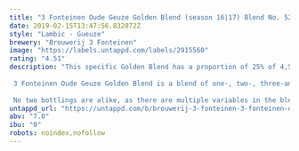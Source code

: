 ```yaml
---
title: "3 Fonteinen Oude Geuze Golden Blend (season 16|17) Blend No. 52"
date: 2019-02-15T13:47:56.832872Z
style: "Lambic - Gueuze"
brewery: "Brouwerij 3 Fonteinen"
image: "https://labels.untappd.com/labels/2915560"
rating: "4.51"
description: "This specific Golden Blend has a proportion of 25% of 4,5-year old  lambics  on  the  moment  of  bottling. The  lambics  originate from 5 different barrels and 5 different brews, of which one from January 2013 and one from May 2013.  3 Fonteinen Oude Geuze Golden Blend is a blend of one-, two-, three-and at least 25% four-year old lambics. Spontaneous fermentation, patient maturation in oak barrels, and continued evolution in the bottle result in a distinctively complex beer.  No two bottlings are alike, as there are multiple variables in the blending process, a variety of barrel sizes and shapes, differences in aged lambic proportions, etc. When cellared properly, 3 Fonteinen Golden Blend can be aged for several decades. Traditional lambic is living, cultural heritage rooted in the Zenne valley! Bottle fermented, unfiltered and unpasteurised."
untappd_url: "https://untappd.com/b/brouwerij-3-fonteinen-3-fonteinen-oude-geuze-golden-blend-season-16-17-blend-no-52/2915560"
abv: "7.0"
ibu: "0"
robots: noindex,nofollow
---
```

